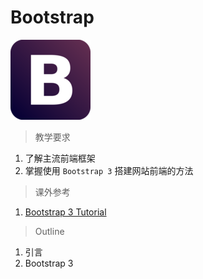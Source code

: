 # Bootstrap

![Bootstrap](../image/bootstrap/bs.png)

> 教学要求

1. 了解主流前端框架 
2. 掌握使用 `Bootstrap 3` 搭建网站前端的方法

> 课外参考

1. [Bootstrap 3 Tutorial](http://www.w3schools.com/bootstrap/default.asp)

> Outline

1. 引言
2. Bootstrap 3